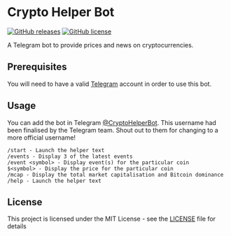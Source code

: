 # Crypto Helper Bot
[![GitHub releases](https://img.shields.io/github/release/ruchern-chong/crypto-helper-bot.svg?style=for-the-badge)](https://github.com/ruchern-chong/crypto-helper-bot/releases)
[![GitHub license](https://img.shields.io/github/license/ruchern-chong/crypto-helper-bot.svg?style=for-the-badge)](https://github.com/ruchern-chong/crypto-helper-bot/blob/master/LICENSE)

A Telegram bot to provide prices and news on cryptocurrencies.

## Prerequisites
You will need to have a valid [Telegram](https://telegram.org) account in order to use this bot.

## Usage
You can add the bot in Telegram [@CryptoHelperBot](https://t.me/CryptoHelperBot). This username had been finalised by the Telegram team. Shout out to them for changing to a more official username!

```
/start - Launch the helper text
/events - Display 3 of the latest events
/event <symbol> - Display event(s) for the particular coin
$<symbol> - Display the price for the particular coin
/mcap - Display the total market capitalisation and Bitcoin dominance
/help - Launch the helper text
```

## License
This project is licensed under the MIT License - see the [LICENSE](LICENSE) file for details
